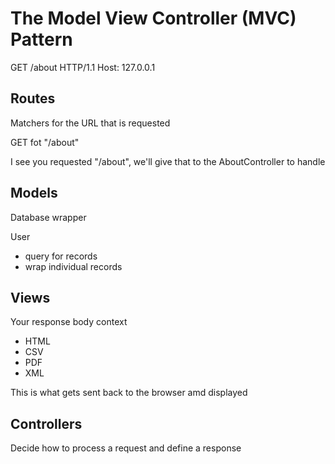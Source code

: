# The Model View Controller (MVC) Pattern

GET /about HTTP/1.1
Host: 127.0.0.1  

## Routes
Matchers for the URL that is requested

GET fot "/about"

I see you requested "/about", we'll give that to the AboutController to handle

## Models
Database wrapper  

User
* query for records
* wrap individual records

## Views
Your response body context
* HTML
* CSV
* PDF
* XML

This is what gets sent back to the browser amd displayed

## Controllers
Decide how to process a request and define a response